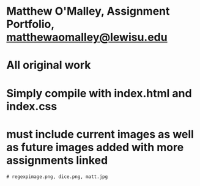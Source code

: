# Matthew O'Malley, Assignment Portfolio, matthewaomalley@lewisu.edu
# All original work
# Simply compile with index.html and index.css
# must include current images as well as future images added with more assignments linked
	# regexpimage.png, dice.png, matt.jpg